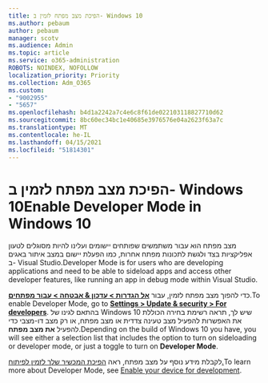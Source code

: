 ```yaml
---
title: הפיכת מצב מפתח לזמין ב- Windows 10
ms.author: pebaum
author: pebaum
manager: scotv
ms.audience: Admin
ms.topic: article
ms.service: o365-administration
ROBOTS: NOINDEX, NOFOLLOW
localization_priority: Priority
ms.collection: Adm_O365
ms.custom:
- "9002955"
- "5657"
ms.openlocfilehash: b4d1a2242a7c4e6c8f61de022103118827710d62
ms.sourcegitcommit: 8bc60ec34bc1e40685e3976576e04a2623f63a7c
ms.translationtype: MT
ms.contentlocale: he-IL
ms.lasthandoff: 04/15/2021
ms.locfileid: "51814301"
---
```

# <a name="enable-developer-mode-in-windows-10"></a><span data-ttu-id="eb0ae-102">הפיכת מצב מפתח לזמין ב- Windows 10</span><span class="sxs-lookup"><span data-stu-id="eb0ae-102">Enable Developer Mode in Windows 10</span></span>

<span data-ttu-id="eb0ae-103">מצב מפתח הוא עבור משתמשים שפותחים יישומים ועלינו להיות מסוגלים לטעון אפליקציות בצד ולגשת לתכונות מפתח אחרות, כמו הפעלת יישום במצב איתור באגים ב- Visual Studio.</span><span class="sxs-lookup"><span data-stu-id="eb0ae-103">Developer Mode is for users who are developing applications and need to be able to sideload apps and access other developer features, like running an app in debug mode within Visual Studio.</span></span>

<span data-ttu-id="eb0ae-104">כדי להפוך מצב מפתח לזמין, עבור **[אל הגדרות > עדכון & אבטחה > עבור מפתחים](ms-settings:developers?activationSource=GetHelp)**.</span><span class="sxs-lookup"><span data-stu-id="eb0ae-104">To enable Developer Mode, go to **[Settings > Update & security > For developers](ms-settings:developers?activationSource=GetHelp)**.</span></span> <span data-ttu-id="eb0ae-105">בהתאם לגינו של Windows 10 שיש לך, תראה רשימת בחירה הכוללת את האפשרות להפעיל מצב טעינה צדדית או מצב מפתח, או רק מצב דו-מצבי כדי להפעיל **את מצב מפתח**.</span><span class="sxs-lookup"><span data-stu-id="eb0ae-105">Depending on the build of Windows 10 you have, you will see either a selection list that includes the option to turn on sideloading or developer mode, or just a toggle to turn on **Developer Mode**.</span></span>

<span data-ttu-id="eb0ae-106">לקבלת מידע נוסף על מצב מפתח, ראה [הפיכת המכשיר שלך לזמין לפיתוח.](https://docs.microsoft.com/windows/uwp/get-started/enable-your-device-for-development)</span><span class="sxs-lookup"><span data-stu-id="eb0ae-106">To learn more about Developer Mode, see [Enable your device for development](https://docs.microsoft.com/windows/uwp/get-started/enable-your-device-for-development).</span></span>
